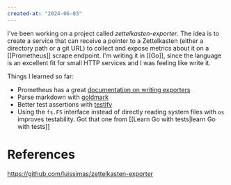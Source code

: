 ```yaml
---
created-at: "2024-06-03"
---
```


I've been working on a project called *zettelkasten-exporter*. The idea is to create a service that can receive a pointer to a Zettelkasten (either a directory path or a git URL) to collect and expose metrics about it on a [[Prometheus]] scrape endpoint. I'm writing it in [[Go]], since the language is an excellent fit for small HTTP services and I was feeling like write it.

Things I learned so far:

- Prometheus has a great [documentation on writing exporters](https://prometheus.io/docs/instrumenting/writing_exporters/)
- Parse markdown with [goldmark](https://github.com/yuin/goldmark)
- Better test assertions with [testify](https://pkg.go.dev/github.com/stretchr/testify@v1.9.0)
- Using the `fs.FS` interface instead of directly reading system files with `os` improves testability. Got that one from [[Learn Go with tests|learn Go with tests]]

# References

https://github.com/luissimas/zettelkasten-exporter
